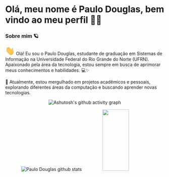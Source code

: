 # Olá, meu nome é Paulo Douglas, bem vindo ao meu perfil 🧑‍💻

### Sobre mim 🪐

<img  src="https://raw.githubusercontent.com/ABSphreak/ABSphreak/master/gifs/Hi.gif" width="30px">  Olá! Eu sou o Paulo Douglas, estudante de graduação em Sistemas de Informação na Universidade Federal do Rio Grande do Norte (UFRN). Apaixonado pela área da tecnologia, estou sempre em busca de aprimorar meus conhecimentos e habilidades. 💻✨

🌱 Atualmente, estou mergulhado em projetos acadêmicos e pessoais, explorando diferentes áreas da computação e buscando aprender novas tecnologias.

</div>

<div align="center" >
   
![Ashutosh's github activity graph](https://ssr-contributions-svg.vercel.app/_/Paulo-Douglas?chart=3dbar&gap=0.6&scale=2&flatten=2&animation=wave&animation_duration=1&animation_delay=0.05&animation_amplitude=20&animation_frequency=0.5&animation_wave_center=10_0&format=svg&weeks=30&theme=blue) 

</div>

<div align="center">  
  <img width="49%" height="195px" src="https://github-readme-stats.vercel.app/api?username=Paulo-Douglas&show_icons=true&count_private=true&hide_border=true&title_color=00bfbf&icon_color=00bfbf&text_color=c9d1d9&bg_color=0d1117" alt="Paulo Douglas github stats" /> 
  <img width="41%" height="195px" src="https://github-readme-stats.vercel.app/api/top-langs/?username=Paulo-Douglas&layout=compact&hide_border=true&title_color=00bfbf&text_color=00bfbf&bg_color=0d1117" />
</div>
